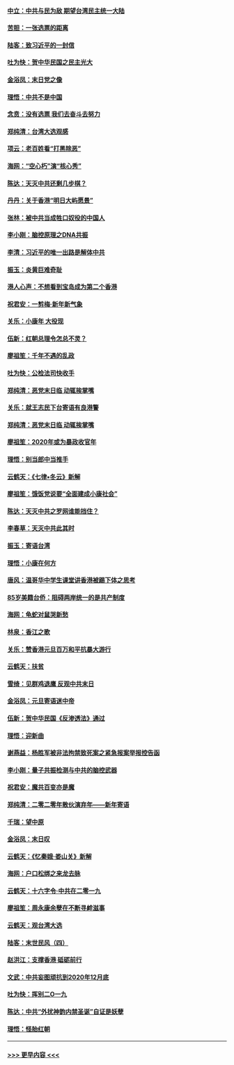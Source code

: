 #### [中立：中共与民为敌 期望台湾民主统一大陆](../pages/nsc993/n11790392.md?t=01140444) 
#### [苦胆：一张选票的距离](../pages/nsc993/n11788914.md?t=01140444) 
#### [陆客：致习近平的一封信](../pages/nsc993/n11788867.md?t=01140444) 
#### [吐为快：贺中华民国之民主光大](../pages/nsc993/n11788618.md?t=01140444) 
#### [金浴凤：末日党之像](../pages/nsc993/n11787475.md?t=01140444) 
#### [理悟：中共不是中国](../pages/nsc993/n11787463.md?t=01140444) 
#### [念贲：没有选票  我们去奋斗去努力](../pages/nsc993/n11787398.md?t=01140444) 
#### [郑纯清：台湾大选观感](../pages/nsc993/n11786210.md?t=01140444) 
#### [项云：老百姓看“打黑除恶”](../pages/nsc993/n11785398.md?t=01140444) 
#### [海网：“空心朽”演“核心秀”](../pages/nsc993/n11783874.md?t=01140444) 
#### [陈达：天灭中共还剩几步棋？](../pages/nsc993/n11783719.md?t=01140444) 
#### [丹丹：关于香港“明日大屿愿景”](../pages/nsc993/n11783273.md?t=01140444) 
#### [张林：被中共当成牲口奴役的中国人](../pages/nsc993/n11782397.md?t=01140444) 
#### [李小刚：脑控原理之DNA共振](../pages/nsc993/n11780962.md?t=01140444) 
#### [李清：习近平的唯一出路是解体中共](../pages/nsc993/n11780866.md?t=01140444) 
#### [振玉：炎黄巨难奇耻](../pages/nsc993/n11779632.md?t=01140444) 
#### [港人心声：不想看到宝岛成为第二个香港](../pages/nsc993/n11778817.md?t=01140444) 
#### [祝君安：一剪梅‧新年新气象](../pages/nsc993/n11776340.md?t=01140444) 
#### [关乐：小康年 大役现](../pages/nsc993/n11774213.md?t=01140444) 
#### [伍新：红朝总理令怎总不灵？](../pages/nsc993/n11770813.md?t=01140444) 
#### [廖祖笙：千年不遇的乱政](../pages/nsc993/n11770373.md?t=01140444) 
#### [吐为快：公检法司快收手](../pages/nsc993/n11770359.md?t=01140444) 
#### [郑纯清：恶党末日临 动辄挨掌嘴](../pages/nsc993/n11769912.md?t=01140444) 
#### [关乐：就王志民下台寄语有良港警](../pages/nsc993/n11769903.md?t=01140444) 
#### [郑纯清：恶党末日临 动辄挨掌嘴](../pages/nsc993/n11769356.md?t=01140444) 
#### [廖祖笙：2020年或为暴政收官年](../pages/nsc993/n11768216.md?t=01140444) 
#### [理悟：别当郎中当推手](../pages/nsc993/n11768243.md?t=01140444) 
#### [云鹤天：《七律▪冬云》新解](../pages/nsc993/n11768204.md?t=01140444) 
#### [廖祖笙：饿饭党说要“全面建成小康社会”](../pages/nsc993/n11767482.md?t=01140444) 
#### [陈达：天灭中共之罗网谁能挡住？](../pages/nsc993/n11767465.md?t=01140444) 
#### [李春草：天灭中共此其时](../pages/nsc993/n11767452.md?t=01140444) 
#### [振玉：寄语台湾](../pages/nsc993/n11767432.md?t=01140444) 
#### [理悟：小康在何方](../pages/nsc993/n11767394.md?t=01140444) 
#### [唐风：温哥华中学生课堂讲香港被踢下体之思考](../pages/nsc993/n11766848.md?t=01140444) 
#### [85岁美籍台侨：阻碍两岸统一的是共产制度](../pages/nsc993/n11765043.md?t=01140444) 
#### [海网：龟蛇对鼠哭新愁](../pages/nsc993/n11764895.md?t=01140444) 
#### [林泉：香江之歌](../pages/nsc993/n11764415.md?t=01140444) 
#### [关乐：赞香港元旦百万和平抗暴大游行](../pages/nsc993/n11764382.md?t=01140444) 
#### [云鹤天：扶贫](../pages/nsc993/n11764245.md?t=01140444) 
#### [雪绮：见群鸡退鹰  反观中共末日](../pages/nsc993/n11762112.md?t=01140444) 
#### [金浴凤：元旦寄语迷中帝](../pages/nsc993/n11761788.md?t=01140444) 
#### [伍新：贺中华民国《反渗透法》通过](../pages/nsc993/n11761994.md?t=01140444) 
#### [理悟：迎新曲](../pages/nsc993/n11761152.md?t=01140444) 
#### [谢燕益：杨胜军被非法拘禁致死案之紧急报案举报控告函](../pages/nsc993/n11756134.md?t=01140444) 
#### [李小刚：量子共振检测与中共的脑控武器](../pages/nsc993/n11754518.md?t=01140444) 
#### [祝君安：魔共百变亦是魔](../pages/nsc993/n11754469.md?t=01140444) 
#### [郑纯清：二零二零年散伙演弃年——新年寄语](../pages/nsc993/n11754195.md?t=01140444) 
#### [千瑞：望中原](../pages/nsc993/n11754159.md?t=01140444) 
#### [金浴凤：末日叹](../pages/nsc993/n11752359.md?t=01140444) 
#### [云鹤天：《忆秦娥‧娄山关》新解](../pages/nsc993/n11752348.md?t=01140444) 
#### [海网：户口松绑之来龙去脉](../pages/nsc993/n11752328.md?t=01140444) 
#### [云鹤天：十六字令‧中共在二零一九](../pages/nsc993/n11752305.md?t=01140444) 
#### [廖祖笙：周永康余孽在不断寻衅滋事](../pages/nsc993/n11751013.md?t=01140444) 
#### [云鹤天：观台湾大选](../pages/nsc993/n11751007.md?t=01140444) 
#### [陆客：末世民风（四）](../pages/nsc993/n11749203.md?t=01140444) 
#### [赵洪江：支撑香港 砥砺前行](../pages/nsc993/n11748482.md?t=01140444) 
#### [文武：中共妄图顽抗到2020年12月底](../pages/nsc993/n11748446.md?t=01140444) 
#### [吐为快：挥别二O一九](../pages/nsc993/n11748411.md?t=01140444) 
#### [陈达：中共“外扰神韵内禁圣诞”自证是妖孽](../pages/nsc993/n11748226.md?t=01140444) 
#### [理悟：怪胎红朝](../pages/nsc993/n11748206.md?t=01140444) 

----
#### [ >>> 更早内容 <<< ](../indexes/nsc993-earlier.md)
